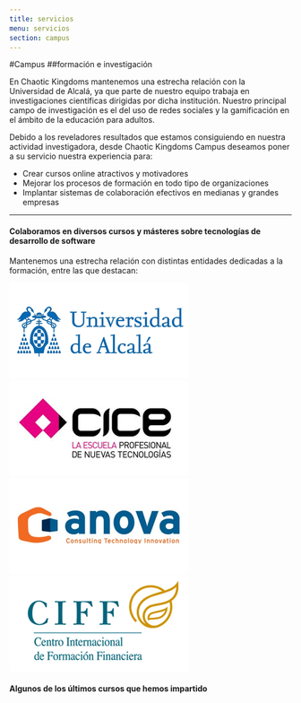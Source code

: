 ```yaml
---
title: servicios
menu: servicios
section: campus
---
```


#Campus
##formación e investigación

En Chaotic Kingdoms mantenemos una estrecha relación con la Universidad de Alcalá, ya que parte de nuestro equipo trabaja en investigaciones científicas dirigidas por dicha institución. Nuestro principal campo de investigación es el del uso de redes sociales y la gamificación en el ámbito de la educación para adultos.

Debido a los reveladores resultados que estamos consiguiendo en nuestra actividad investigadora, desde Chaotic Kingdoms Campus deseamos poner a su servicio nuestra experiencia para:

* Crear cursos online atractivos y motivadores
* Mejorar los procesos de formación en todo tipo de organizaciones
* Implantar sistemas de colaboración efectivos en medianas y grandes empresas

___


#### <div class="text-center">Colaboramos en diversos cursos y másteres sobre tecnologías de desarrollo de software</div>
<div class="text-center">Mantenemos una estrecha relación con distintas entidades dedicadas a la formación, entre las que destacan:</div>

![Universidad de Alcalá](logo-uah.png?classes=responsive-img,quarter,grayscale-hover "Universidad de Alcalá")
![CICE](logo-cice.png?classes=responsive-img,quarter,grayscale-hover "CICE")
![Anova IT](logo-anova.png?classes=responsive-img,quarter,grayscale-hover "Anova IT")
![CIFF-UAH](logo-ciff.png?classes=responsive-img,quarter,grayscale-hover "Centro Internacional de Formación Financiera")	

#### <p class="text-center"> Algunos de los últimos cursos que hemos impartido</p>